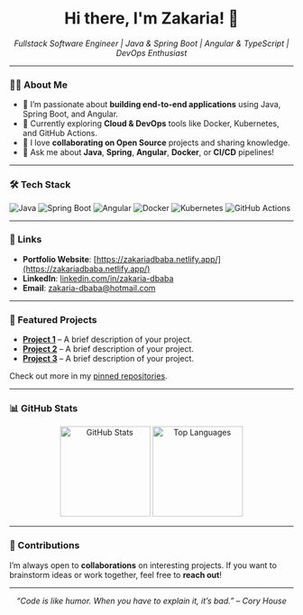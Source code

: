 <h1 align="center">Hi there, I'm Zakaria! 👋</h1>

<p align="center">
  <em>Fullstack Software Engineer | Java & Spring Boot | Angular & TypeScript | DevOps Enthusiast</em>
</p>

---

### 🙋‍♂️ About Me

- 🔭 I’m passionate about **building end-to-end applications** using Java, Spring Boot, and Angular.  
- 🌱 Currently exploring **Cloud & DevOps** tools like Docker, Kubernetes, and GitHub Actions.  
- 🤝 I love **collaborating on Open Source** projects and sharing knowledge.  
- 💬 Ask me about **Java**, **Spring**, **Angular**, **Docker**, or **CI/CD** pipelines!

---

### 🛠️ Tech Stack

<p>
  <img src="https://img.shields.io/badge/Java-ED8B00?style=flat&logo=java&logoColor=white" alt="Java" />
  <img src="https://img.shields.io/badge/Spring%20Boot-6DB33F?style=flat&logo=spring-boot&logoColor=white" alt="Spring Boot" />
  <img src="https://img.shields.io/badge/Angular-DD0031?style=flat&logo=angular&logoColor=white" alt="Angular" />
  <img src="https://img.shields.io/badge/Docker-2496ED?style=flat&logo=docker&logoColor=white" alt="Docker" />
  <img src="https://img.shields.io/badge/Kubernetes-326CE5?style=flat&logo=kubernetes&logoColor=white" alt="Kubernetes" />
  <img src="https://img.shields.io/badge/GitHub%20Actions-2088FF?style=flat&logo=github-actions&logoColor=white" alt="GitHub Actions" />
</p>

---

### 🔗 Links

- **Portfolio Website**: [https://zakariadbaba.netlify.app/](https://zakariadbaba.netlify.app/)
- **LinkedIn**: [linkedin.com/in/zakaria-dbaba](https://www.linkedin.com/in/zakaria-dbaba/)
- **Email**: [zakaria-dbaba@hotmail.com](mailto:zakaria-dbaba@hotmail.com)

---

### 🚀 Featured Projects

- **[Project 1](#)** – A brief description of your project.  
- **[Project 2](#)** – A brief description of your project.  
- **[Project 3](#)** – A brief description of your project.

Check out more in my [pinned repositories](#).

---

### 📊 GitHub Stats

<p align="center">
  <img src="https://github-readme-stats.vercel.app/api?username=zakaria-source&show_icons=true&theme=default" alt="GitHub Stats" height="160" />
  <img src="https://github-readme-stats.vercel.app/api/top-langs/?username=zakaria-source&layout=compact&theme=default" alt="Top Languages" height="160"/>
</p>

---

### 🤝 Contributions

I’m always open to **collaborations** on interesting projects. If you want to brainstorm ideas or work together, feel free to **reach out**! 

---

<p align="center">
  <em>“Code is like humor. When you have to explain it, it’s bad.” – Cory House</em>
</p>
